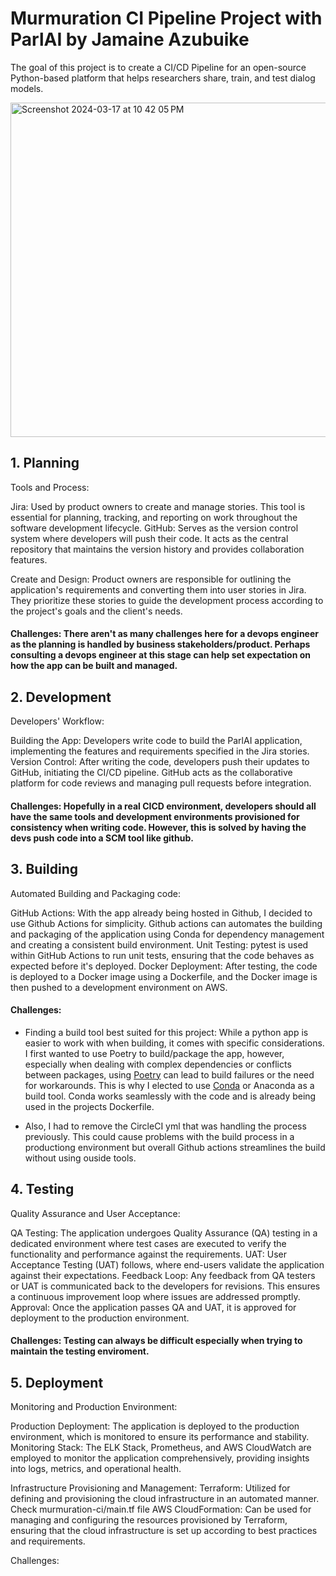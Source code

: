 # Murmuration CI Pipeline Project with ParlAI by Jamaine Azubuike

The goal of this project is to create a CI/CD Pipeline for an open-source Python-based platform that helps researchers share, train, and test dialog models.

<img width="535" alt="Screenshot 2024-03-17 at 10 42 05 PM" src="https://github.com/zubujams/ParlAI/assets/52971863/5b1798be-ad51-4342-8937-28f90c4dcf1e">


## 1. Planning
Tools and Process:

Jira: Used by product owners to create and manage stories. This tool is essential for planning, tracking, and reporting on work throughout the software development lifecycle.
GitHub: Serves as the version control system where developers will push their code. It acts as the central repository that maintains the version history and provides collaboration features.

Create and Design: Product owners are responsible for outlining the application's requirements and converting them into user stories in Jira. They prioritize these stories to guide the development process according to the project's goals and the client's needs.

#### Challenges: There aren't as many challenges here for a devops engineer as the planning is handled by business stakeholders/product. Perhaps consulting a devops engineer at this stage can help set expectation on how the app can be built and managed.

## 2. Development
Developers' Workflow:

Building the App: Developers write code to build the ParlAI application, implementing the features and requirements specified in the Jira stories.
Version Control: After writing the code, developers push their updates to GitHub, initiating the CI/CD pipeline. GitHub acts as the collaborative platform for code reviews and managing pull requests before integration.

#### Challenges: Hopefully in a real CICD environment, developers should all have the same tools and development environments provisioned for consistency when writing code. However, this is solved by having the devs push code into a SCM tool like github.

## 3. Building
Automated Building and Packaging code:

GitHub Actions: With the app already being hosted in Github, I decided to use Github Actions for simplicity. Github actions can automates the building and packaging of the application using Conda for dependency management and creating a consistent build environment.
Unit Testing: pytest is used within GitHub Actions to run unit tests, ensuring that the code behaves as expected before it's deployed.
Docker Deployment: After testing, the code is deployed to a Docker image using a Dockerfile, and the Docker image is then pushed to a development environment on AWS.

#### Challenges:
- Finding a build tool best suited for this project: While a python app is easier to work with when building, it comes with specific considerations.
 I first wanted to use Poetry to build/package the app, however, especially when dealing with complex dependencies or conflicts between packages, using [Poetry](https://python-poetry.org/) can lead to build failures or the need for workarounds.
 This is why I elected to use [Conda](https://anaconda.org/conda-forge/python) or Anaconda as a build tool. Conda works seamlessly with the code and is already being used in the projects Dockerfile.

- Also, I had to remove the CircleCI yml that was handling the process previously. This could cause problems with the build process in a productiong environment but overall Github actions streamlines the build without using ouside tools.

## 4. Testing
Quality Assurance and User Acceptance:

QA Testing: The application undergoes Quality Assurance (QA) testing in a dedicated environment where test cases are executed to verify the functionality and performance against the requirements.
UAT: User Acceptance Testing (UAT) follows, where end-users validate the application against their expectations.
Feedback Loop: Any feedback from QA testers or UAT is communicated back to the developers for revisions. This ensures a continuous improvement loop where issues are addressed promptly.
Approval: Once the application passes QA and UAT, it is approved for deployment to the production environment.

#### Challenges: Testing can always be difficult especially when trying to maintain the testing enviroment.

## 5. Deployment
Monitoring and Production Environment:

Production Deployment: The application is deployed to the production environment, which is monitored to ensure its performance and stability.
Monitoring Stack: The ELK Stack, Prometheus, and AWS CloudWatch are employed to monitor the application comprehensively, providing insights into logs, metrics, and operational health.

Infrastructure Provisioning and Management:
Terraform: Utilized for defining and provisioning the cloud infrastructure in an automated manner. Check murmuration-ci/main.tf file 
AWS CloudFormation: Can be used for managing and configuring the resources provisioned by Terraform, ensuring that the cloud infrastructure is set up according to best practices and requirements. 

Challenges:
